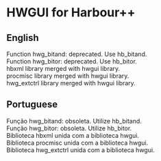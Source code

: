 # HWGUI for Harbour++

## English

Function hwg_bitand: deprecated. Use hb_bitand.  
Function hwg_bitor: deprecated. Use hb_bitor.  
hbxml library merged with hwgui library.  
procmisc library merged with hwgui library.  
hwg_extctrl library merged with hwgui library.  

## Portuguese

Função hwg_bitand: obsoleta. Utilize hb_bitand.  
Função hwg_bitor: obsoleta. Utilize hb_bitor.  
Biblioteca hbxml unida com a biblioteca hwgui.  
Biblioteca procmisc unida com a biblioteca hwgui.  
Biblioteca hwg_extctrl unida com a biblioteca hwgui.  
